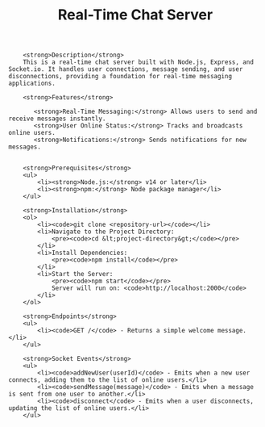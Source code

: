 <header>
        <h1>Real-Time Chat Server</h1>
    </header>

        <strong>Description</strong>
        This is a real-time chat server built with Node.js, Express, and Socket.io. It handles user connections, message sending, and user disconnections, providing a foundation for real-time messaging applications.

        <strong>Features</strong>
        
           <strong>Real-Time Messaging:</strong> Allows users to send and receive messages instantly.
           <strong>User Online Status:</strong> Tracks and broadcasts online users.
           <strong>Notifications:</strong> Sends notifications for new messages.
       

        <strong>Prerequisites</strong>
        <ul>
            <li><strong>Node.js:</strong> v14 or later</li>
            <li><strong>npm:</strong> Node package manager</li>
        </ul>

        <strong>Installation</strong>
        <ol>
            <li><code>git clone <repository-url></code></li>
            <li>Navigate to the Project Directory:
                <pre><code>cd &lt;project-directory&gt;</code></pre>
            </li>
            <li>Install Dependencies:
                <pre><code>npm install</code></pre>
            </li>
            <li>Start the Server:
                <pre><code>npm start</code></pre>
                Server will run on: <code>http://localhost:2000</code>
            </li>
        </ol>

        <strong>Endpoints</strong>
        <ul>
            <li><code>GET /</code> - Returns a simple welcome message.</li>
        </ul>

        <strong>Socket Events</strong>
        <ul>
            <li><code>addNewUser(userId)</code> - Emits when a new user connects, adding them to the list of online users.</li>
            <li><code>sendMessage(message)</code> - Emits when a message is sent from one user to another.</li>
            <li><code>disconnect</code> - Emits when a user disconnects, updating the list of online users.</li>
        </ul>
   
